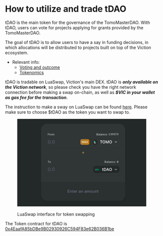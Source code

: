 # How to utilize and trade tDAO

tDAO is the main token for the governance of the TomoMasterDAO. With tDAO, users can vote for projects applying for grants provided by the TomoMasterDAO.

The goal of tDAO is to allow users to have a say in funding decisions, in which allocations will be distributed to projects built on top of the Viction ecosystem.

* Relevant info:
  * [Voting and outcome](governance-model/voting-and-outcome.md)
  * [Tokenomics](../../tomomasterdao/Coin98/Gitbook/Viction-Official/tomomasterdao/tokenomics.md)

tDAO is tradable on LuaSwap, Viction's main DEX. tDAO is _**only available on the Viction network**_, so please check you have the right network connection before making a swap on-chain, as well as _**$VIC in your wallet as gas fee for the transaction**_.

The instruction to make a sway on LuaSwap can be found [here](../../tomomasterdao/broken-reference/). Please make sure to choose $tDAO as the token you want to swap to.

<figure><img src="../../.gitbook/assets/Screen Shot 2023-04-03 at 5.23.54 PM.png" alt=""><figcaption><p>LuaSwap interface for token swapping</p></figcaption></figure>

The Token contract for tDAO is [0x4EaafA85bDBe9B02930926C594F83e62B036B1be](https://tomoscan.io/token/0x4EaafA85bDBe9B02930926C594F83e62B036B1be)
